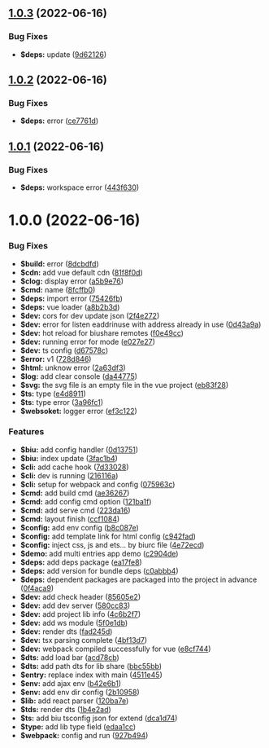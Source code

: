 ## [1.0.3](https://github.com/fe6/biu/compare/biu@1.0.2...biu@1.0.3) (2022-06-16)


### Bug Fixes

* **$deps:** update ([9d62126](https://github.com/fe6/biu/commit/9d6212618cfced8650e434ddcf47410a0631708f))



## [1.0.2](https://github.com/fe6/biu/compare/biu@1.0.1...biu@1.0.2) (2022-06-16)


### Bug Fixes

* **$deps:** error ([ce7761d](https://github.com/fe6/biu/commit/ce7761d0226c15e69b0cbcbd0abc6d94fdacae9c))



## [1.0.1](https://github.com/fe6/biu/compare/biu@1.0.0...biu@1.0.1) (2022-06-16)


### Bug Fixes

* **$deps:** workspace error ([443f630](https://github.com/fe6/biu/commit/443f630aae93731ea13887ea0446c930528eb163))



# 1.0.0 (2022-06-16)


### Bug Fixes

* **$build:** error ([8dcbdfd](https://github.com/fe6/biu/commit/8dcbdfdfb93f7fb7ebed89b5adc68c0c2a1bf6a1))
* **$cdn:** add vue default cdn ([81f8f0d](https://github.com/fe6/biu/commit/81f8f0dc4aed0f20d27f77190384dda6b5eeb3e2))
* **$clog:** display error ([a5b9e76](https://github.com/fe6/biu/commit/a5b9e7683e10b3d2d639ef298e6b4754ab6a950d))
* **$cmd:** name ([8fcffb0](https://github.com/fe6/biu/commit/8fcffb0c38b7e864491b4cb11e8c03af36fc726d))
* **$deps:** import error ([75426fb](https://github.com/fe6/biu/commit/75426fb0f94545db57b5ef740ac73378b7f9ad77))
* **$deps:** vue loader ([a8b2b3d](https://github.com/fe6/biu/commit/a8b2b3df7db5cbe5016074aa0789633d2322740b))
* **$dev:** cors for dev update json ([2f4e272](https://github.com/fe6/biu/commit/2f4e27249df9c145edd7b039402e521e62650123))
* **$dev:** error for listen eaddrinuse with address already in use ([0d43a9a](https://github.com/fe6/biu/commit/0d43a9aa177b6da071bfc765c69789d9009610af))
* **$dev:** hot reload for biushare remotes ([f0e49cc](https://github.com/fe6/biu/commit/f0e49cce0c089aaed4aea5ec8781a214571cbc52))
* **$dev:** running error for mode ([e027e27](https://github.com/fe6/biu/commit/e027e271ce11e860f1411c12b4b829119d29109d))
* **$dev:** ts config ([d67578c](https://github.com/fe6/biu/commit/d67578cd2e1e426c85dcf439233e5b5cf0c0e757))
* **$error:** v1 ([728d846](https://github.com/fe6/biu/commit/728d8468abc140db67a3116eaf10fd9a0bea2b09))
* **$html:** unknow error ([2a63df3](https://github.com/fe6/biu/commit/2a63df30b31485adaa71c2384c9875c3476e3028))
* **$log:** add clear console ([da44775](https://github.com/fe6/biu/commit/da4477507f1388ac871ae20d05ed8485e51f1ddb))
* **$svg:** the svg file is an empty file in the vue project ([eb83f28](https://github.com/fe6/biu/commit/eb83f288b24f3c0acb57891eaad3d745efec880c))
* **$ts:** type ([e4d8911](https://github.com/fe6/biu/commit/e4d8911c20a889f7c7fbd4f1e275dee543d870f7))
* **$ts:** type error ([3a96fc1](https://github.com/fe6/biu/commit/3a96fc1d34364151a15e74a9327dec46ca19b596))
* **$websoket:** logger error ([ef3c122](https://github.com/fe6/biu/commit/ef3c122b4e5a33a9d6ed724321bf1176f9e31790))


### Features

* **$biu:** add config handler ([0d13751](https://github.com/fe6/biu/commit/0d13751262d1ef238c80fa51c40e74df0ad64b62))
* **$biu:** index update ([3fac1b4](https://github.com/fe6/biu/commit/3fac1b452f1a002369fd8c1fa0849d58f1fcca34))
* **$cli:** add cache hook ([7d33028](https://github.com/fe6/biu/commit/7d33028179a1f1117236b0553605e8560877f30e))
* **$cli:** dev is running ([216116a](https://github.com/fe6/biu/commit/216116a3e9166d34820f385165e58ddd795b5d98))
* **$cli:** setup for webpack and config ([075963c](https://github.com/fe6/biu/commit/075963c3cd94b0da2d2d72f39290e657d8a03d9d))
* **$cmd:** add build cmd ([ae36267](https://github.com/fe6/biu/commit/ae362674938e8127ce78b1a3999eb3c9955afc60))
* **$cmd:** add config cmd option ([121ba1f](https://github.com/fe6/biu/commit/121ba1f1817e22076cd618436e0fe31ef76c4ca3))
* **$cmd:** add serve cmd ([223da16](https://github.com/fe6/biu/commit/223da1629e272a3ef13bd10a69bdb34c8c529e8f))
* **$cmd:** layout finish ([ccf1084](https://github.com/fe6/biu/commit/ccf108426b3d4fab3f5538515842182b278ed96d))
* **$config:** add env config ([b8c087e](https://github.com/fe6/biu/commit/b8c087e28619c89012031b8b15c42e47a19f9eb3))
* **$config:** add template link for html config ([c942fad](https://github.com/fe6/biu/commit/c942fad231765e9e075bc35dbb2f652eadc83121))
* **$config:** inject css, js and ets... by biurc file ([4e72ecd](https://github.com/fe6/biu/commit/4e72ecdc83467ba616d52b5f616c6710a5857d42))
* **$demo:** add multi entries app demo ([c2904de](https://github.com/fe6/biu/commit/c2904de125189ba8fa4277306d39d3e34e3ef820))
* **$deps:** add deps package ([ea17fe8](https://github.com/fe6/biu/commit/ea17fe8a98d83a98e97aa392426d77216a46e420))
* **$deps:** add version for bundle deps ([c0abbb4](https://github.com/fe6/biu/commit/c0abbb41acec6b322056db1e1ff5d5ef8e7c6bfc))
* **$deps:** dependent packages are packaged into the project in advance ([0f4aca9](https://github.com/fe6/biu/commit/0f4aca926c8dfa4e131d693061c178c320cd291e))
* **$dev:** add check header ([85605e2](https://github.com/fe6/biu/commit/85605e281aae496a2a2bd43d68d7e17b90880e21))
* **$dev:** add dev server ([580cc83](https://github.com/fe6/biu/commit/580cc831170a9a6c2df50d88801444a10bc59978))
* **$dev:** add project lib info ([4c6b2f7](https://github.com/fe6/biu/commit/4c6b2f7201544251232fb02bfc18f3b024026d30))
* **$dev:** add ws module ([5f0e1db](https://github.com/fe6/biu/commit/5f0e1dba5e8532968acfbd59b234b2f6dcd1eee4))
* **$dev:** render dts ([fad245d](https://github.com/fe6/biu/commit/fad245de2307d7f36c2bc7d78a181e7c8c96719a))
* **$dev:** tsx parsing complete ([4bf13d7](https://github.com/fe6/biu/commit/4bf13d7a24790da0c22df756f0fed28a6a258556))
* **$dev:** webpack compiled successfully for vue ([e8cf744](https://github.com/fe6/biu/commit/e8cf744a15c0d63d9d0a999ef073fec50fd36970))
* **$dts:** add load bar ([acd78cb](https://github.com/fe6/biu/commit/acd78cb33eb0ff3ec999a63f35cf83839e725339))
* **$dts:** add path dts for lib share ([bbc55bb](https://github.com/fe6/biu/commit/bbc55bb18bdca2b41709c32ac31bc7005f9f9ecc))
* **$entry:** replace index with main ([4511e45](https://github.com/fe6/biu/commit/4511e45a98fda98c477c388a62b42c74a7da984c))
* **$env:** add ajax env ([b42e6b1](https://github.com/fe6/biu/commit/b42e6b199288f7c78a0a65af10d599e11e51d0e9))
* **$env:** add env dir config ([2b10958](https://github.com/fe6/biu/commit/2b10958b781c57a82d65fad67b477fcd44c3b06b))
* **$lib:** add react parser ([120ba7e](https://github.com/fe6/biu/commit/120ba7e8372359d0056a4cb4c6693a59d6e5ba9f))
* **$tds:** render dts ([1b4e2ad](https://github.com/fe6/biu/commit/1b4e2adef652c4fa0d4a5cf539a3afee1f22b6c9))
* **$ts:** add biu tsconfig json for extend ([dca1d74](https://github.com/fe6/biu/commit/dca1d74b2cd38477eb5da9e80b84d278f7d4ba24))
* **$type:** add lib type field ([edaa1cc](https://github.com/fe6/biu/commit/edaa1cc82133a65b5ce81ae303deaf5b381f6537))
* **$webpack:** config and run ([927b494](https://github.com/fe6/biu/commit/927b494144656497f512057f0e9905eff68847af))



